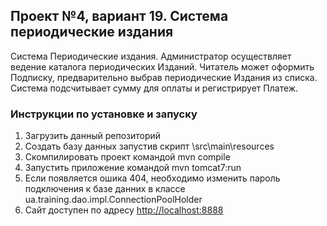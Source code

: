 <h2>Проект №4, вариант 19. Система периодические издания</h2>

<p>Система Периодические издания. Администратор осуществляет
ведение каталога периодических Изданий. Читатель может оформить
Подписку, предварительно выбрав периодические Издания из списка.
Система подсчитывает сумму для оплаты и регистрирует Платеж. </p>


<h3>Инструкции по установке и запуску</h3>
<ol>
	<li>Загрузить данный репозиторий</li>
	<li>Создать базу данных запустив скрипт \src\main\resources</li>
	<li>Скомпилировать проект командой mvn compile</li>
	<li>Запустить приложение командой mvn tomcat7:run</li>
	<li>Если появляется ошика 404, необходимо изменить пароль подключения к базе данних в классе ua.training.dao.impl.ConnectionPoolHolder</li>
	<li>Сайт доступен по адресу <a href "http://localhost:8888">http://localhost:8888<a></li>
</ol>
